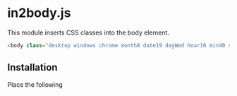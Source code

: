 # in2body.js
This module inserts CSS classes into the body element.

```js
<body class="desktop windows chrome month8 date19 dayWed hour16 min40 sec0 portrait BPxs YR0 XR0">
```
## Installation
Place the following <script> near the end of your pages, right before the closing body tag, to enable them.

```js
<script src="path/to/in2body.min.js" charset="utf-8"></script>
```

## Quick start
Included in2body.js in your project and run.

```js
<script charset="utf-8">
    in2body.run();
</script>
```

Please check the body element.
```js
<body class="desktop windows chrome landscape BPmd YR0 XR0">
```

## EXAMPLES
###### Full Options
```js
in2body.run({
	is_device :		true,
	is_product :		true,	// Operating System
	is_browser :		true,	// Web browsers

	is_edge_legacy :	true,	// "edge_legacy" is Not Chromium-based version Microsoft Edge
	is_safari_like :	true,	// "safari_like" is Using the AppleWebKit

	is_ie :			true,	// "ie" is Microsoft Internet Explorer FLAG

	is_breakpoint :		true,	// Responsive breakpoints
	is_orientation :	true,
	is_square :		true,
	is_yratio :		true,	// Y position for scroll
	is_xratio :		true,	// X position for scroll

	is_month :		true,
	is_date :		true,
	is_day :		true,	// Day of the week

	is_hour :		true,
	is_min :		true,
	is_sec :		true
});
```
```js
<body class="desktop windows chrome month8 date19 dayWed hour16 min40 sec0 portrait BPxs YR0 XR0">
```

###### All OFF Options
```js
in2body.run({
	is_device :		false,
	is_product :		false,	// Operating System
	is_browser :		false,	// Web browsers

	is_edge_legacy :	false,	// "edge_legacy" is Not Chromium-based version Microsoft Edge
	is_safari_like :	false,	// "safari_like" is Using the AppleWebKit

	is_ie :			false,	// "ie" is Microsoft Internet Explorer FLAG

	is_breakpoint :		false,	// Responsive breakpoints
	is_orientation :	false,
	is_square :		false,
	is_yratio :		false,	// Y position for scroll
	is_xratio :		false,	// X position for scroll

	is_month :		false,
	is_date :		false,
	is_day :		false,	// Day of the week

	is_hour :		false,
	is_min :		false,
	is_sec :		false
});
```
```js
<body>
```

## Options
| Name | Description |
| --- | --- |
| `is_device` | `phone` `tablet` `desktop` |
| `is_product` | `windows` `mac` `ipod` `iphone` `ipad` `android` `kindle` `blackberry` `meego` `windowsphone` `nintendo3ds` `nintendowiiu` `nintendoswitch` `playstation` `playstationvita` `playstationportable` `microsoftxbox` `linux` `bsd` `amazonfiretv` `appletv`  |

| Name | Description |
| --- | --- |
| `is_browser` | `ie6` `ie7` `ie8` `ie9` `ie10` `ie11` `edge` `chrome` `firefox` `safari` `opera` `blackberrybrowser` `blackberryplaybook` `netfront` `nintendobrowser` |
| `is_edge_legacy` | Add `edge_legacy` Not Chromium-based version Microsoft Edge |
| `is_safari_like` | Add `safari_like` Using the AppleWebKit browser |
| `is_ie` | Add Microsoft Internet Explorer FLAG(Class) `ie` |

###### is_breakpoint `BP`
| Name | Description |
| --- | --- |
| `xxl` | Extra extra large / larger desktops ( ≥1400px) |
| `xl` | Extra large / wide desktops ( ≥1200px) |
| `lg` | Large / desktops ( ≥992px) |
| `md` | Medium / tablets ( ≥768px) |
| `sm` | Small / landscape phones ( ≥576px) |
| `xs` | Extra small / portrait phones( <576px) |


| Name | Description |
| --- | --- |
| `is_orientation` | `portrait` `landscape` |
| `is_square` | Add `square` |

| Name | Description |
| --- | --- |
| `is_yratio` | Y position for scroll 0-100 (Every 10 percent) |
| `is_xratio` | X position for scroll 0-100 (Every 10 percent) |

| Name | Description |
| --- | --- |
| `is_month` | 1-12 |
| `is_date` | 1-31 |
| `is_day` | `Sun` `Mon` `Tue` `Wed` `Thu` `Fri` `Sat` |

| Name | Description |
| --- | --- |
| `is_hour` | 0-23 |
| `is_min` | 0-50 (Every 10 minutes) |
| `is_sec` | 0-50 (Every 10 seconds) |



## Secret Command
###### Get Value
```js
console.log( in2body.get('device'));
console.log( in2body.get('product'));
console.log( in2body.get('browser'));
console.log( in2body.get('is_ie'));

console.log( in2body.get('breakpoint'));
console.log( in2body.get('orientation'));
console.log( in2body.get('pageYRatio'));	// Y position for scroll 0-100 (Every 10 percent)
console.log( in2body.get('pageYRatio_finely'));	// Y position for scroll 0-100 (Every 1 percent)
console.log( in2body.get('pageXRatio'));	// X position for scroll 0-100 (Every 10 percent)
console.log( in2body.get('pageXRatio_finely'));	// X position for scroll 0-100 (Every 1 percent)

console.log( in2body.get('year'));
console.log( in2body.get('month'));
console.log( in2body.get('date'));
console.log( in2body.get('day'));

console.log( in2body.get('hour'));
console.log( in2body.get('min'));
console.log( in2body.get('sec'));

console.log( in2body.get('window.Height'));	// window.innerHeight
console.log( in2body.get('window.Width'));	// window.innerWidth
console.log( in2body.get('client.Height'));	// document.documentElement.clientHeight
console.log( in2body.get('client.Width'));	// document.documentElement.clientWidth
console.log( in2body.get('document.Height'));	// full document Height
console.log( in2body.get('document.Width'));	// full document Width
console.log( in2body.get('pageYOffset'));	// window.pageYOffset
console.log( in2body.get('pageXOffset'));	// window.pageXOffset

console.log( in2body.get('version'));
```

###### Update Value
```js
in2body.Update();
```

###### Remove EventListener
```js
in2body.Remove_Event();
```

###### Add EventListener
```js
in2body.Add_Event();
```
